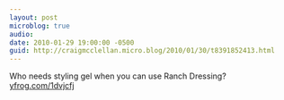 ```yaml
---
layout: post
microblog: true
audio: 
date: 2010-01-29 19:00:00 -0500
guid: http://craigmcclellan.micro.blog/2010/01/30/t8391852413.html
---
```

Who needs styling gel when you can use Ranch Dressing? [yfrog.com/1dvjcfj](http://yfrog.com/1dvjcfj)
